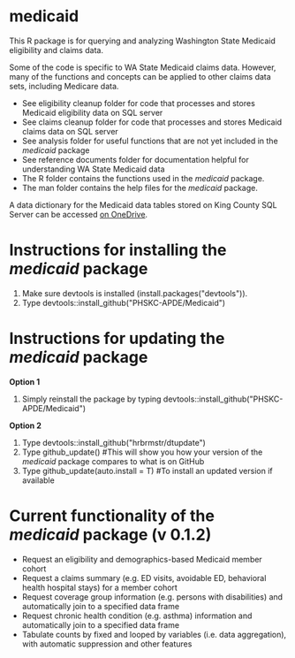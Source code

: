 # medicaid
This R package is for querying and analyzing Washington State Medicaid eligibility and claims data.

Some of the code is specific to WA State Medicaid claims data. 
However, many of the functions and concepts can be applied to other claims data sets, including Medicare data.

- See eligibility cleanup folder for code that processes and stores Medicaid eligibility data on SQL server
- See claims cleanup folder for code that processes and stores Medicaid claims data on SQL server
- See analysis folder for useful functions that are not yet included in the *medicaid* package
- See reference documents folder for documentation helpful for understanding WA State Medicaid data
- The R folder contains the functions used in the *medicaid* package.
- The man folder contains the help files for the *medicaid* package.

A data dictionary for the Medicaid data tables stored on King County SQL Server can be accessed [on OneDrive](https://kc1-my.sharepoint.com/:x:/g/personal/eli_kern_kingcounty_gov/EZE5ge9YnXxFifiyDIeq8JYBDbiRHIK_t_9-ERAhd13zhQ?e=5PZPiH).

# Instructions for installing the *medicaid* package
1) Make sure devtools is installed (install.packages("devtools")).
2) Type devtools::install_github("PHSKC-APDE/Medicaid")

# Instructions for updating the *medicaid* package

**Option 1**
1) Simply reinstall the package by typing devtools::install_github("PHSKC-APDE/Medicaid")

**Option 2**
1) Type devtools::install_github("hrbrmstr/dtupdate")
2) Type github_update() #This will show you how your version of the *medicaid* package compares to what is on GitHub
3) Type github_update(auto.install = T) #To install an updated version if available

# Current functionality of the *medicaid* package (v 0.1.2)
- Request an eligibility and demographics-based Medicaid member cohort
- Request a claims summary (e.g. ED visits, avoidable ED, behavioral health hospital stays) for a member cohort
- Request coverage group information (e.g. persons with disabilities) and automatically join to a specified data frame
- Request chronic health condition (e.g. asthma) information and automatically join to a specified data frame
- Tabulate counts by fixed and looped by variables (i.e. data aggregation), with automatic suppression and other features
